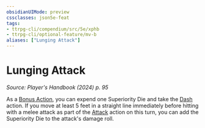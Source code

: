 ```yaml
---
obsidianUIMode: preview
cssclasses: json5e-feat
tags:
- ttrpg-cli/compendium/src/5e/xphb
- ttrpg-cli/optional-feature/mv-b
aliases: ["Lunging Attack"]
---
```

# Lunging Attack
*Source: Player's Handbook (2024) p. 95*  

As a [Bonus Action](3-Mechanics/CLI/rules/variant-rules/bonus-action-xphb.md), you can expend one Superiority Die and take the [Dash](3-Mechanics/CLI/rules/actions.md#Dash) action. If you move at least 5 feet in a straight line immediately before hitting with a melee attack as part of the [Attack](3-Mechanics/CLI/rules/actions.md#Attack) action on this turn, you can add the Superiority Die to the attack's damage roll.
